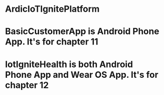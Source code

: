 # ArdicIoTIgnitePlatform
# BasicCustomerApp is Android Phone App. It's for chapter 11
# IotIgniteHealth is both Android Phone App and Wear OS App. It's for chapter 12
